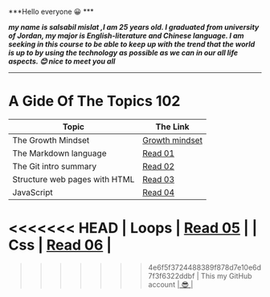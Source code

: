 ***Hello everyone 😀 ***

***my name is salsabil mislat ,I am 25 years old. I graduated from university of Jordan, my major is English-literature and Chinese language. 
I am seeking in this course to be able to keep up with the trend that the world is up to by using the technology as possible as we can in our all life aspects.
😊
nice to meet you all*** 

__________________

# A Gide Of The Topics 102


| Topic      | The Link |
| ----------- | ----------- |
| The Growth Mindset      | [Growth mindset](https://salsabilmislat.github.io/reading-notes/growthmindset)       |
| The Markdown language   | [Read 01](https://salsabilmislat.github.io/reading-notes/Read01)       |
| The Git intro summary | [Read 02](https://salsabilmislat.github.io/reading-notes/Read02) |
| Structure web pages with HTML | [Read 03](https://salsabilmislat.github.io/reading-notes/Read03) |
| JavaScript | [Read 04](https://salsabilmislat.github.io/reading-notes/Read04) | 
<<<<<<< HEAD
| Loops | [Read 05](https://salsabilmislat.github.io/reading-notes/Read05) | 
| Css | [Read 06](https://salsabilmislat.github.io/reading-notes/Read06) | 
=======
>>>>>>> 4e6f5f3724488389f878d7e10e6d7f3f6322ddbf
| This my GitHub account |[ 😎 ](https://github.com/salsabilmislat)  |